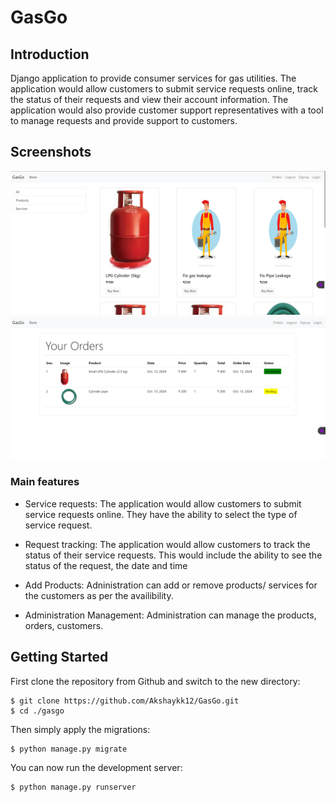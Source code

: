 # GasGo
## Introduction

Django application to provide consumer services for gas utilities. The application would allow customers to submit service requests online, track the status of their requests and view their account information.
The application would also provide customer support representatives with a tool to manage requests and provide support to customers.

## Screenshots
![Default Home View](homepage.png?raw=true "Title")
![Default Home View](orders_and_tracking.png?raw=true "Title")

### Main features

* Service requests: The application would allow customers to submit service requests online. They have the ability to select the type of service request.

* Request tracking: The application would allow customers to track the status of their service requests. This would include the ability to see the status of the request, the date and time

* Add Products: Adninistration can add or remove products/ services for the customers as per the availibility.

* Administration Management: Administration can manage the products, orders, customers.



## Getting Started

First clone the repository from Github and switch to the new directory:

    $ git clone https://github.com/Akshaykk12/GasGo.git
    $ cd ./gasgo
    
Then simply apply the migrations:

    $ python manage.py migrate
    

You can now run the development server:

    $ python manage.py runserver

